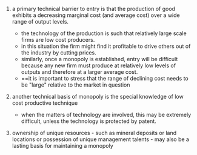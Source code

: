 1. a primary technical barrier to entry is that the production of good exhibits a decreasing marginal cost (and average cost) over a wide range of output levels. 
	- the technology of the production is such that relatively large scale firms are low cost producers. 
	- in this situation the firm might find it profitable to drive others out of the industry by cutting prices. 
	- similarly, once a monopoly is established, entry will be difficult because any new firm must produce at relatively low levels of outputs and therefore at a larger average cost. 
	- ==it is important to stress that the range of declining cost needs to be "large" relative to the market in question

2. another technical basis of monopoly is the special knowledge of low cost productive technique 
	- when the matters of technology are involved, this may be extremely difficult, unless the technology is protected by patent. 
3. ownership of unique resources - such as mineral deposits or land locations or possession of unique management talents - may also be a lasting basis for maintaining a monopoly